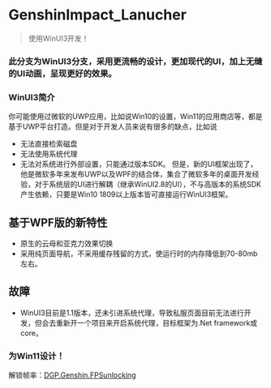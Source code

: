 # GenshinImpact_Lanucher
> 使用WinUI3开发！

### 此分支为WinUI3分支，采用更流畅的设计，更加现代的UI，加上无缝的UI动画，呈现更好的效果。

### WinUI3简介
你可能使用过微软的UWP应用，比如说Win10的设置，Win11的应用商店等，都是基于UWP平台打造。但是对于开发人员来说有很多的缺点，比如说

- 无法直接检索磁盘
- 无法使用系统代理
- 无法对系统进行外部设置，只能通过版本SDK。
但是，新的UI框架出现了，他是微软多年来发布UWP以及WPF的结合体，集合了微软多年的桌面开发经验，对于系统层的UI进行解耦（继承WinUI2.8的UI），不与高版本的系统SDK产生依赖，只要是Win10 1809以上版本皆可直接运行WinUI3框架。

## 基于WPF版的新特性
- 原生的云母和亚克力效果切换
- 采用纯页面导航，不采用缓存残留的方式，使运行时的内存降低到70-80mb左右。

## 故障
- WinUI3目前是1.1版本，还未引进系统代理，导致私服页面目前无法进行开发，但会去重新开一个项目来开启系统代理，目标框架为.Net framework或core。

### 为Win11设计！

解锁帧率：[DGP.Genshin.FPSunlocking](https://github.com/DGP-Studio/DGP.Genshin.FPSUnlocking)
